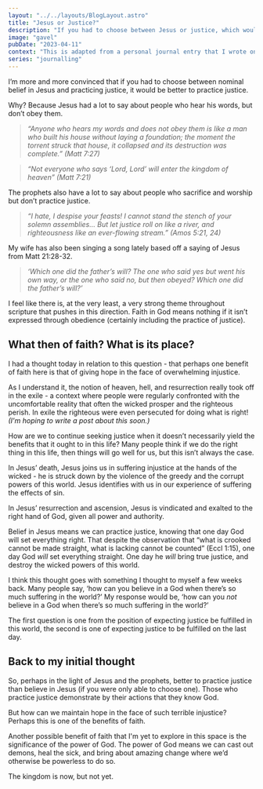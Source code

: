 ```yaml
---
layout: "../../layouts/BlogLayout.astro"
title: "Jesus or Justice?"
description: "If you had to choose between Jesus or justice, which would you choose?"
image: "gavel"
pubDate: "2023-04-11"
context: "This is adapted from a personal journal entry that I wrote on 13th Aug 2022"
series: "journalling"
---
```


I’m more and more convinced that if you had to choose between nominal belief in Jesus and practicing justice, it would be better to practice justice.

Why? Because Jesus had a lot to say about people who hear his words, but don’t obey them.

> _“Anyone who hears my words and does not obey them is like a man who built his house without laying a foundation; the moment the torrent struck that house, it collapsed and its destruction was complete.” (Matt 7:27)_

> _“Not everyone who says ‘Lord, Lord’ will enter the kingdom of heaven” (Matt 7:21)_

The prophets also have a lot to say about people who sacrifice and worship but don’t practice justice.

> _“I hate, I despise your feasts! I cannot stand the stench of your solemn assemblies… But let justice roll on like a river, and righteousness like an ever-flowing stream.” (Amos 5:21, 24)_

My wife has also been singing a song lately based off a saying of Jesus from Matt 21:28-32.

> _‘Which one did the father’s will? The one who said yes but went his own way, or the one who said no, but then obeyed? Which one did the father’s will?’_

I feel like there is, at the very least, a very strong theme throughout scripture that pushes in this direction. Faith in God means nothing if it isn’t expressed through obedience (certainly including the practice of justice).

## What then of faith? What is its place?

I had a thought today in relation to this question - that perhaps one benefit of faith here is that of giving hope in the face of overwhelming injustice.

As I understand it, the notion of heaven, hell, and resurrection really took off in the exile - a context where people were regularly confronted with the uncomfortable reality that often the wicked prosper and the righteous perish. In exile the righteous were even persecuted for doing what is right! _(I'm hoping to write a post about this soon.)_

How are we to continue seeking justice when it doesn’t necessarily yield the benefits that it ought to in this life? Many people think if we do the right thing in this life, then things will go well for us, but this isn’t always the case.

In Jesus’ death, Jesus joins us in suffering injustice at the hands of the wicked - he is struck down by the violence of the greedy and the corrupt powers of this world. Jesus identifies with us in our experience of suffering the effects of sin.

In Jesus’ resurrection and ascension, Jesus is vindicated and exalted to the right hand of God, given all power and authority.

Belief in Jesus means we can practice justice, knowing that one day God will set everything right. That despite the observation that “what is crooked cannot be made straight, what is lacking cannot be counted” (Eccl 1:15), one day God _will_ set everything straight. One day he _will_ bring true justice, and destroy the wicked powers of this world.

I think this thought goes with something I thought to myself a few weeks back. Many people say, ‘how can you believe in a God when there’s so much suffering in the world?’ My response would be, ‘how can you _not_ believe in a God when there’s so much suffering in the world?’

The first question is one from the position of expecting justice be fulfilled in this world, the second is one of expecting justice to be fulfilled on the last day.

## Back to my initial thought

So, perhaps in the light of Jesus and the prophets, better to practice justice than believe in Jesus (if you were only able to choose one). Those who practice justice demonstrate by their actions that they know God.

But how can we maintain hope in the face of such terrible injustice? Perhaps this is one of the benefits of faith.

Another possible benefit of faith that I'm yet to explore in this space is the significance of the power of God. The power of God means we can cast out demons, heal the sick, and bring about amazing change where we’d otherwise be powerless to do so.

The kingdom is now, but not yet.
